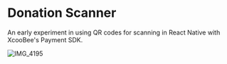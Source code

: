 # Donation Scanner

An early experiment in using QR codes for scanning in React Native with XcooBee's Payment SDK.

![IMG_4195](https://user-images.githubusercontent.com/25869284/88936449-d6cfb100-d27a-11ea-83a3-75e393579eb7.PNG)